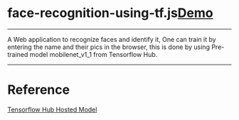 # face-recognition-using-tf.js[Demo](https://face-recognition-using-tfjs.herokuapp.com/)
***
A Web application to recognize faces and identify it, One can train it by entering the name and their pics in the browser, this is done by using Pre-trained model mobilenet_v1_1 from Tensorflow Hub.
*** 
# Reference
[Tensorflow Hub Hosted Model](https://www.tensorflow.org/lite/guide/hosted_models)
